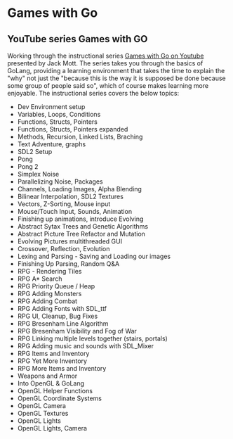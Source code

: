 # Games with Go
## YouTube series Games with GO
Working through the instructional series [Games with Go on Youtube](https://www.youtube.com/playlist\?list\=PLDZujg-VgQlZUy1iCqBbe5faZLMkA3g2x) presented by Jack Mott. 
The series takes you through the basics of GoLang, providing a learning environment that takes the time to explain the "why" not just the "because this is the way it is supposed be done because some group of people said so", which of course makes learning more enjoyable. 
The instructional series covers the below topics: 
- Dev Environment setup
- Variables, Loops, Conditions
- Functions, Structs, Pointers
- Functions, Structs, Pointers expanded
- Methods, Recursion, Linked Lists, Braching
- Text Adventure, graphs
- SDL2 Setup
- Pong
- Pong 2
- Simplex Noise
- Parallelizing Noise, Packages
- Channels, Loading Images, Alpha Blending
- Bilinear Interpolation, SDL2 Textures
- Vectors, Z-Sorting, Mouse input
- Mouse/Touch Input, Sounds, Animation
- Finishing up animations, introduce Evolving
- Abstract Sytax Trees and Genetic Algorithms
- Abstract Picture Tree Refactor and Mutation
- Evolving Pictures multithreaded GUI
- Crossover, Reflection, Evolution
- Lexing and Parsing - Saving and Loading our images
- Finishing Up Parsing, Random Q&A
- RPG - Rendering Tiles
- RPG A* Search
- RPG Priority Queue / Heap
- RPG Adding Monsters
- RPG Adding Combat
- RPG Adding Fonts with SDL_ttf
- RPG UI, Cleanup, Bug Fixes
- RPG Bresenham Line Algorithm
- RPG Bresenham Visibility and Fog of War
- RPG Linking multiple levels together (stairs, portals)
- RPG Adding music and sounds with SDL_Mixer
- RPG Items and Inventory
- RPG Yet More Inventory
- RPG More Items and Inventory
- Weapons and Armor
- Into OpenGL & GoLang
- OpenGL Helper Functions
- OpenGL Coordinate Systems
- OpenGL Camera
- OpenGL Textures
- OpenGL Lights
- OpenGL Lights, Camera

